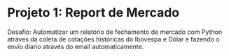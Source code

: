 # Projeto 1: Report de Mercado
Desafio: Automatizar um relatório de fechamento de mercado com Python atráves da coleta de cotações históricas do Ibovespa e Dólar e fazendo o envio diario através do email automaticamente.
